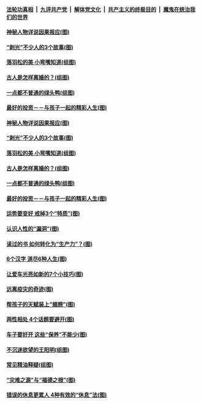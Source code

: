 

####  [法轮功真相](../../../../basic/blob/master/README.md?t=02080831) &nbsp;|&nbsp; [九评共产党](../../../../9ping.md/blob/master/README.md?t=02080831) &nbsp;|&nbsp; [解体党文化](../../../../jtdwh.md/blob/master/README.md?t=02080831)  &nbsp;|&nbsp; [共产主义的终极目的](../../../../gczydzjmd.md/blob/master/README.md?t=02080831) &nbsp;|&nbsp; [魔鬼在统治我们的世界](../../../../mgztzwmdsj.md/blob/master/README.md?t=02080831) 

#### [神秘人物详说因果报应(图)](../pages/p8/961469.md?t=02080831) 

#### [“剥光”不少人的3个故事(图)](../pages/p8/961486.md?t=02080831) 

#### [落羽松的美 小弯嘴知道(组图)](../pages/p8/961672.md?t=02080831) 

#### [古人是怎样离婚的？(组图)](../pages/p8/961235.md?t=02080831) 

#### [一点都不普通的绿头鸭(组图)](../pages/p8/961663.md?t=02080831) 

#### [最好的投资－－与孩子一起的精彩人生(图)](../pages/p8/961644.md?t=02080831) 

#### [神秘人物详说因果报应(图)](../pages/p8/961469.md?t=02080831) 

#### [“剥光”不少人的3个故事(图)](../pages/p8/961486.md?t=02080831) 

#### [落羽松的美 小弯嘴知道(组图)](../pages/p8/961672.md?t=02080831) 

#### [古人是怎样离婚的？(组图)](../pages/p8/961235.md?t=02080831) 


#### [一点都不普通的绿头鸭(组图)](../pages/p8/961663.md?t=02080831) 

#### [最好的投资－－与孩子一起的精彩人生(图)](../pages/p8/961644.md?t=02080831) 

#### [运势要变好 戒掉3个“特质”(图)](../pages/p8/961614.md?t=02080831) 

#### [认识​人性的“漏洞”(图)](../pages/p8/961230.md?t=02080831) 

#### [读过的书 如何转化为“生产力”？(图)](../pages/p8/960097.md?t=02080831) 

#### [6个汉字 道尽6种人生(图)](../pages/p8/961509.md?t=02080831) 

#### [让爱车光亮如新的7个小技巧(图)](../pages/p8/961536.md?t=02080831) 

#### [远离疫灾的奇迹(图)](../pages/p8/961245.md?t=02080831) 

#### [帮孩子的天赋装上“翅膀”(图)](../pages/p8/960095.md?t=02080831) 

#### [两性相处 4个话题要避开(图)](../pages/p8/961417.md?t=02080831) 

#### [车子要好开 这些“保养”不能少(图)](../pages/p8/961406.md?t=02080831) 

#### [不沉迷欲望的王阳明(组图)](../pages/p8/961226.md?t=02080831) 

#### [常见精油释疑(组图)](../pages/p8/960091.md?t=02080831) 

#### [“灾难之源”与“福德之根”(图)](../pages/p8/961297.md?t=02080831) 

#### [错误的休息更累人 4种有效的“休息”法(图)](../pages/p8/961182.md?t=02080831) 

